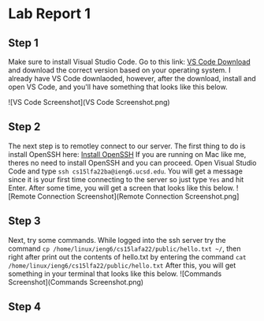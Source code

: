 # Lab Report 1
## Step 1

Make sure to install Visual Studio Code. Go to this link: [VS Code Download](https://code.visualstudio.com/download) and download the correct
version based on your operating system. I already have VS Code downlaoded, however, after the download, install and open VS Code, and you'll have
something that looks like this below.

![VS Code Screenshot](VS Code Screenshot.png)

## Step 2

The next step is to remotley connect to our server. The first thing to do is install OpenSSH here: [Install OpenSSH](https://learn.microsoft.com/en-us/windows-server/administration/openssh/openssh_install_firstuse?tabs=gui) If you are running on Mac like me, theres no need to install OpenSSH and you can proceed. Open Visual Studio Code and type `ssh cs15lfa22ba@ieng6.ucsd.edu`. 
You will get a message since it is your first time connecting to the server so just type `Yes` and hit Enter. After some time, you will get a screen that looks like this below.
![Remote Connection Screenshot](Remote Connection Screenshot.png]

## Step 3

Next, try some commands. While logged into the ssh server try the command `cp /home/linux/ieng6/cs15lafa22/public/hello.txt ~/`, then right after print out the contents of hello.txt by entering the command `cat /home/linux/ieng6/cs15lfa22/public/hello.txt` After this, you will get something in your terminal that looks like this below.
![Commands Screenshot](Commands Screenshot.png)

## Step 4
